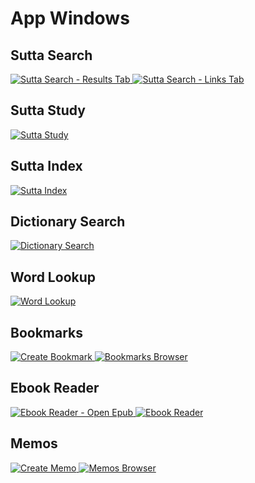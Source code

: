 # App Windows

## Sutta Search

<a href="/images/sutta-search-results-tab-screenshot.png" target="_blank">
<img alt="Sutta Search - Results Tab" src="/images/sutta-search-results-tab-screenshot.png">
</a>

<a href="/images/sutta-search-links-tab-screenshot.png" target="_blank">
<img alt="Sutta Search - Links Tab" src="/images/sutta-search-links-tab-screenshot.png">
</a>

## Sutta Study

<a href="/images/sutta-study-mn11-paccattanneva-screenshot.png" target="_blank">
<img alt="Sutta Study" src="/images/sutta-study-mn11-paccattanneva-screenshot.png">
</a>

## Sutta Index

<a href="/images/sutta-index-vedana-screenshot.png" target="_blank">
<img alt="Sutta Index" src="/images/sutta-index-vedana-screenshot.png">
</a>

## Dictionary Search

<a href="/images/dictionary-search-parikkhita-screenshot.png" target="_blank">
<img alt="Dictionary Search" src="/images/dictionary-search-parikkhita-screenshot.png">
</a>

## Word Lookup

<a href="/images/word-lookup-cittanupassi-screenshot.png" target="_blank">
<img alt="Word Lookup" src="/images/word-lookup-cittanupassi-screenshot.png">
</a>

## Bookmarks

<a href="/images/create-bookmark-mn143-screenshot.png" target="_blank">
<img alt="Create Bookmark" src="/images/create-bookmark-mn143-screenshot.png">
</a>

<a href="/images/bookmarks-browser-mn143-screenshot.png" target="_blank">
<img alt="Bookmarks Browser" src="/images/bookmarks-browser-mn143-screenshot.png">
</a>

## Ebook Reader

<a href="/images/ebook-reader-open-epub-screenshot.png" target="_blank">
<img alt="Ebook Reader - Open Epub" src="/images/ebook-reader-open-epub-screenshot.png">
</a>

<a href="/images/ebook-reader-essential-meaning-sankhara-screenshot.png" target="_blank">
<img alt="Ebook Reader" src="/images/ebook-reader-essential-meaning-sankhara-screenshot.png">
</a>

## Memos

<a href="/images/create-memo-first-jhana-screenshot.png" target="_blank">
<img alt="Create Memo" src="/images/create-memo-first-jhana-screenshot.png">
</a>

<a href="/images/memos-browser-dn29-screenshot.png" target="_blank">
<img alt="Memos Browser" src="/images/memos-browser-dn29-screenshot.png">
</a>



